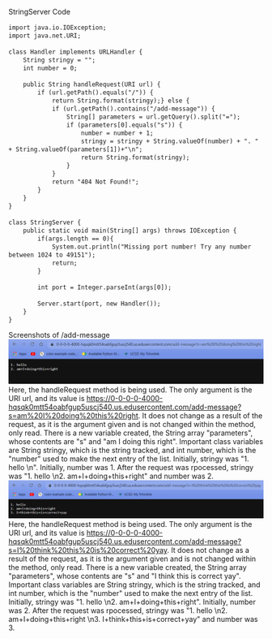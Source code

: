 StringServer Code
```
import java.io.IOException;
import java.net.URI;

class Handler implements URLHandler {
    String stringy = "";
    int number = 0;

    public String handleRequest(URI url) {
        if (url.getPath().equals("/")) {
            return String.format(stringy);} else {
            if (url.getPath().contains("/add-message")) {
                String[] parameters = url.getQuery().split("=");
                if (parameters[0].equals("s")) {
                    number = number + 1;
                    stringy = stringy + String.valueOf(number) + ". " + String.valueOf(parameters[1])+"\n";
                    return String.format(stringy);
                }
            }
            return "404 Not Found!";
        }
    }
}

class StringServer {
    public static void main(String[] args) throws IOException {
        if(args.length == 0){
            System.out.println("Missing port number! Try any number between 1024 to 49151");
            return;
        }

        int port = Integer.parseInt(args[0]);

        Server.start(port, new Handler());
    }
}
```
Screenshots of /add-message
![Image](labtwo1.png)
Here, the handleRequest method is being used. The only argument is the URI url, and its value is https://0-0-0-0-4000-hqsqk0mtt54oabfgup5uscj540.us.edusercontent.com/add-message?s=am%20I%20doing%20this%20right. It does not change as a result of the request, as it is the argument given and is not changed within the method, only read. There is a new variable created, the String array "parameters", whose contents are "s" and "am I doing this right". Important class variables are String stringy, which is the string tracked, and int number, which is the "number" used to make the next entry of the list. Initially, stringy was "1. hello \n". Initially, number was 1. After the request was rpocessed, stringy was "1. hello \n2. am+I+doing+this+right" and number was 2.
![Image](labtwo2.png)
Here, the handleRequest method is being used. The only argument is the URI url, and its value is https://0-0-0-0-4000-hqsqk0mtt54oabfgup5uscj540.us.edusercontent.com/add-message?s=I%20think%20this%20is%20correct%20yay. It does not change as a result of the request, as it is the argument given and is not changed within the method, only read. There is a new variable created, the String array "parameters", whose contents are "s" and "I think this is correct yay". Important class variables are String stringy, which is the string tracked, and int number, which is the "number" used to make the next entry of the list. Initially, stringy was "1. hello \n2. am+I+doing+this+right". Initially, number was 2. After the request was rpocessed, stringy was "1. hello \n2. am+I+doing+this+right \n3. I+think+this+is+correct+yay" and number was 3.
